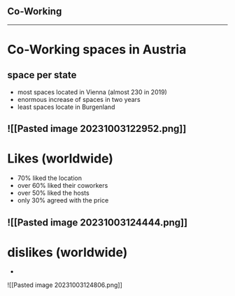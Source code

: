 <!-- slide bg="![[Startup-Diaries-1-2293399372.jpg]]"-->
## Co-Working
---
# Co-Working spaces in Austria
## space per state
- most spaces located in Vienna (almost 230 in 2019)
- enormous increase of spaces in two years
- least spaces locate in Burgenland

![[Pasted image 20231003122952.png]]
---
# Likes (worldwide)
- 70% liked the location
- over 60% liked their coworkers
- over 50% liked the hosts
- only 30% agreed with the price

![[Pasted image 20231003124444.png]]
---
# dislikes (worldwide)
- 
![[Pasted image 20231003124806.png]]